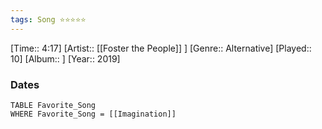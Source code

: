 ```yaml
---
tags: Song ⭐⭐⭐⭐⭐ 
---
```

[Time:: 4:17]
[Artist:: [[Foster the People]] ]
[Genre:: Alternative]
[Played:: 10]
[Album:: ]
[Year:: 2019]
### Dates
````dataview
TABLE Favorite_Song
WHERE Favorite_Song = [[Imagination]]
````